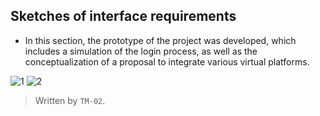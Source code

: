 ## Sketches of interface requirements
- In this section, the prototype of the project was developed, which includes a simulation of the login process, 
as well as the conceptualization of a proposal to integrate various virtual platforms.

![1](https://github.com/user-attachments/assets/e86f30de-65c8-45d9-a2f4-9d85480d5443)  ![2](https://github.com/user-attachments/assets/c23947aa-7023-438e-865f-6a633c14d909)

>Written by `TM-02`. 
